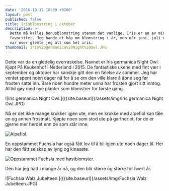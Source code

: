 ```yaml
---
date: '2016-10-12 18:09 +0200'
layout: post
published: false
title: Irisblomstring i oktober
description: >-
  Dette må kalles bonusblomstring utenom det vanlige. Iris er en av mine
  favoritter. Jeg hadde et håp om blomstring i år, men når juni, juli og august
  var over glemte jeg alt som het iris.
thumbnail: Iris%20germanica%20Night%20Owl.JPG
---
```


Dette var da en gledelig overraskelse. Navnet er Iris germanica Night Owl. Kjøpt På Keukenhof i Nederland i 2015. De fantastiske ukene med fint vær i september og oktober har kanskje gitt den en følelse av sommer. Jeg har ventet spent noen dager nå for å se om den ville klare å åpne seg før frosten satte inn. Bare noen hundre meter unna har frosten gjort sitt inntog. Alltid gøy med nye planter som blomstrer for første gang.

![Iris germanica Night Owl.]({{site.baseurl}}/assets/img/Iris germanica Night Owl.JPG)

Nå er det ikke mange krukker igjen ute, men en krukke med alpefiol kan tåle en og annen frostnatt. Kjøpte noen som stod ute på gartneriet, for de er gjerne mer herdet enn de som står inne. 

![Alpefiol.]({{site.baseurl}}/assets/img/Alpefiol.JPG)

En oppstammet Fuchsia har også fått lov til å bli igjen ute noen dager til. Her har den fått selskap av lyng og kinasøte.

![Oppstammet Fuchsia med høstblomster.]({{site.baseurl}}/assets/img/Oppstammet%20Fuchsia%20sammen%20med%20h%C3%B8stblomster.JPG)

Den har jeg hatt i mange år nå, og den blir større og større for hvert år.

![Fuchsia Walz Jubelteen.]({{site.baseurl}}/assets/img/Fuchsia Walz Jubelteen.JPG)




